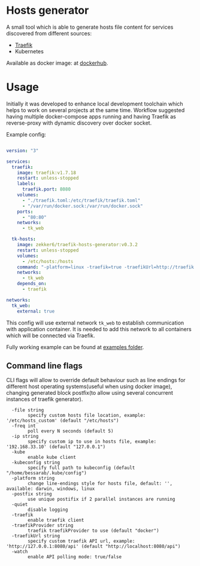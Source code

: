 # Hosts generator

A small tool which is able to generate hosts file content for services discovered from different sources:
* [Traefik](https://traefik.io)
* Kubernetes

Available as docker image: at [dockerhub](https://hub.docker.com/repository/docker/zekker6/traefik-hosts-generator).

# Usage

Initially it was developed to enhance local development toolchain which helps to work on several projects at the same time. Workflow suggested having multiple docker-compose apps running and having Traefik as reverse-proxy with dynamic discovery over docker socket.

Example config:
```yaml

version: "3"

services:
  traefik:
    image: traefik:v1.7.18
    restart: unless-stopped
    labels:
      traefik.port: 8080
    volumes:
      - "./traefik.toml:/etc/traefik/traefik.toml"
      - "/var/run/docker.sock:/var/run/docker.sock"
    ports:
      - "80:80"
    networks:
      - tk_web

  tk-hosts:
    image: zekker6/traefik-hosts-generator:v0.3.2
    restart: unless-stopped
    volumes:
      - /etc/hosts:/hosts
    command: "-platform=linux -traefik=true -traefikUrl=http://traefik:8080/api -file=/hosts -watch=true -freq=10"
    networks:
      - tk_web
    depends_on:
      - traefik

networks:
  tk_web:
    external: true
```

This config will use external network `tk_web` to establish communication with application container.
It is needed to add this network to all containers which will be connected via Traefik.


Fully working example can be found at [examples folder](example/).

## Command line flags

CLI flags will allow to override default behaviour such as line endings for different host operating systems(useful when using docker image), changing generated block postfix(to allow using several concurrent instances of traefik generator).

```
  -file string
        specify custom hosts file location, example: '/etc/hosts_custom' (default "/etc/hosts")
  -freq int
        poll every N seconds (default 5)
  -ip string
        specify custom ip to use in hosts file, example: '192.168.33.10' (default "127.0.0.1")
  -kube
        enable kube client
  -kubeconfig string
        specify full path to kubeconfig (default "/home/bessarab/.kube/config")
  -platform string
        change line-endings style for hosts file, default: '', available: darwin, windows, linux
  -postfix string
        use unique postifix if 2 parallel instances are running
  -quiet
        disable logging
  -traefik
        enable traefik client
  -traefikProvider string
        traefik traefikProvider to use (default "docker")
  -traefikUrl string
        specify custom traefik API url, example: 'http://127.0.0.1:8080/api' (default "http://localhost:8080/api")
  -watch
        enable API polling mode: true/false
```
